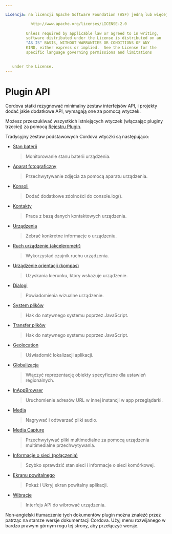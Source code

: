 ```yaml
---

Licencja: na licencji Apache Software Foundation (ASF) jedną lub więcej umów licencyjnych współautorów. See the NOTICE file distributed with this work for additional information regarding copyright ownership. The ASF licenses this file to you under the Apache License, Version 2.0 (the "License"); you may not use this file except in compliance with the License. You may obtain a copy of the License at

           http://www.apache.org/licenses/LICENSE-2.0
    
         Unless required by applicable law or agreed to in writing,
         software distributed under the License is distributed on an
         "AS IS" BASIS, WITHOUT WARRANTIES OR CONDITIONS OF ANY
         KIND, either express or implied.  See the License for the
         specific language governing permissions and limitations
    

   under the License.
---
```


# Plugin API

Cordova statki rezygnować minimalny zestaw interfejsów API, i projekty dodać jakie dodatkowe API, wymagają one za pomocą wtyczek.

Możesz przeszukiwać wszystkich istniejących wtyczek (włączając pluginy trzeciej) za pomocą [Rejestru Plugin][1].

 [1]: http://plugins.cordova.io/

Tradycyjny zestaw podstawowych Cordova wtyczki są następująco:

*   [Stan baterii][2]
    
    > Monitorowanie stanu baterii urządzenia.

*   [Aparat fotograficzny][3]
    
    > Przechwytywanie zdjęcia za pomocą aparatu urządzenia.

*   [Konsoli][4]
    
    > Dodać dodatkowe zdolności do console.log().

*   [Kontakty][5]
    
    > Praca z bazą danych kontaktowych urządzenia.

*   [Urządzenia][6]
    
    > Zebrać konkretne informacje o urządzeniu.

*   [Ruch urządzenie (akcelerometr)][7]
    
    > Wykorzystać czujnik ruchu urządzenia.

*   [Urządzenie orientacji (kompas)][8]
    
    > Uzyskania kierunku, który wskazuje urządzenie.

*   [Dialogi][9]
    
    > Powiadomienia wizualne urządzenie.

*   [System plików][10]
    
    > Hak do natywnego systemu poprzez JavaScript.

*   [Transfer plików][11]
    
    > Hak do natywnego systemu poprzez JavaScript.

*   [Geolocation][12]
    
    > Uświadomić lokalizacji aplikacji.

*   [Globalizacja][13]
    
    > Włączyć reprezentację obiekty specyficzne dla ustawień regionalnych.

*   [InAppBrowser][14]
    
    > Uruchomienie adresów URL w innej instancji w app przeglądarki.

*   [Media][15]
    
    > Nagrywać i odtwarzać pliki audio.

*   [Media Capture][16]
    
    > Przechwytywać pliki multimedialne za pomocą urządzenia multimedialne przechwytywania.

*   [Informacje o sieci (połączenia)][17]
    
    > Szybko sprawdzić stan sieci i informacje o sieci komórkowej.

*   [Ekranu powitalnego][18]
    
    > Pokaż i Ukryj ekran powitalny aplikacji.

*   [Wibracje][19]
    
    > Interfejs API do wibrować urządzenia.

 [2]: https://github.com/apache/cordova-plugin-battery-status/blob/master/doc/index.md
 [3]: https://github.com/apache/cordova-plugin-camera/blob/master/doc/index.md
 [4]: https://github.com/apache/cordova-plugin-console/blob/master/doc/index.md
 [5]: https://github.com/apache/cordova-plugin-contacts/blob/master/doc/index.md
 [6]: https://github.com/apache/cordova-plugin-device/blob/master/doc/index.md
 [7]: https://github.com/apache/cordova-plugin-device-motion/blob/master/doc/index.md
 [8]: https://github.com/apache/cordova-plugin-device-orientation/blob/master/doc/index.md
 [9]: https://github.com/apache/cordova-plugin-dialogs/blob/master/doc/index.md
 [10]: https://github.com/apache/cordova-plugin-file/blob/master/doc/index.md
 [11]: https://github.com/apache/cordova-plugin-file-transfer/blob/master/doc/index.md
 [12]: https://github.com/apache/cordova-plugin-geolocation/blob/master/doc/index.md
 [13]: https://github.com/apache/cordova-plugin-globalization/blob/master/doc/index.md
 [14]: https://github.com/apache/cordova-plugin-inappbrowser/blob/master/doc/index.md
 [15]: https://github.com/apache/cordova-plugin-media/blob/master/doc/index.md
 [16]: https://github.com/apache/cordova-plugin-media-capture/blob/master/doc/index.md
 [17]: https://github.com/apache/cordova-plugin-network-information/blob/master/doc/index.md
 [18]: https://github.com/apache/cordova-plugin-splashscreen/blob/master/doc/index.md
 [19]: https://github.com/apache/cordova-plugin-vibration/blob/master/doc/index.md

Non-angielski tłumaczenie tych dokumentów plugin można znaleźć przez patrząc na starsze wersje dokumentacji Cordova. Użyj menu rozwijanego w bardzo prawym górnym rogu tej strony, aby przełączyć wersje.